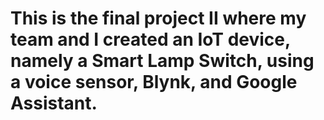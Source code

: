 # This is the final project II where my team and I created an IoT device, namely a Smart Lamp Switch, using a voice sensor, Blynk, and Google Assistant.
